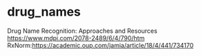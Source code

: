 # drug_names
Drug Name Recognition: Approaches and Resources
https://www.mdpi.com/2078-2489/6/4/790/htm
RxNorm:https://academic.oup.com/jamia/article/18/4/441/734170

